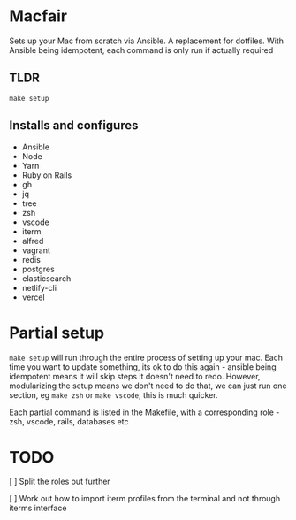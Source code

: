 # Macfair

Sets up your Mac from scratch via Ansible. A replacement for dotfiles. With Ansible being idempotent, each command is only run if actually required

## TLDR

```
make setup
```

## Installs and configures

- Ansible
- Node
- Yarn
- Ruby on Rails
- gh
- jq
- tree
- zsh
- vscode
- iterm
- alfred
- vagrant
- redis
- postgres
- elasticsearch
- netlify-cli
- vercel

# Partial setup

`make setup` will run through the entire process of setting up your mac. Each time you want to update something, its ok to do this again - ansible being idempotent means it will skip steps it doesn't need to redo. However, modularizing the setup means we don't need to do that, we can just run one section, eg `make zsh` or `make vscode`, this is much quicker. 

Each partial command is listed in the Makefile, with a corresponding role - zsh, vscode, rails, databases etc

# TODO

[ ] Split the roles out further

[ ] Work out how to import iterm profiles from the terminal and not through iterms interface
